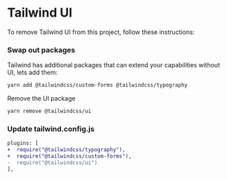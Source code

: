 # Tailwind UI

To remove Tailwind UI from this project, follow these instructions:

### Swap out packages

Tailwind has additional packages that can extend your capabilities without UI, lets add them:

```sh
yarn add @tailwindcss/custom-forms @tailwindcss/typography
```

Remove the UI package

```sh
yarn remove @tailwindcss/ui
```

### Update tailwind.config.js

```diff
plugins: [
+  require("@tailwindcss/typography"),
+  require("@tailwindcss/custom-forms"),
-  require("@tailwindcss/ui")
],
```
